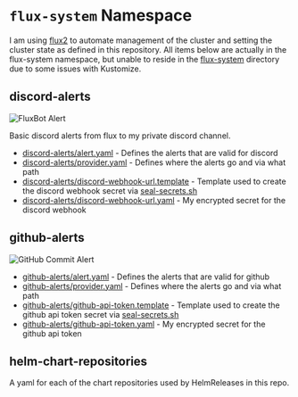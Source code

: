# `flux-system` Namespace

I am using [flux2](https://github.com/fluxcd/flux2) to automate management of the cluster and setting the cluster state as defined in this repository. All items below are actually in the flux-system namespace, but unable to reside in the [flux-system](/flux-system) directory due to some issues with Kustomize.

## discord-alerts

![FluxBot Alert](https://i.imgur.com/XRnEra4.png)

Basic discord alerts from flux to my private discord channel.

* [discord-alerts/alert.yaml](discord-alerts/alert.yaml) - Defines the alerts that are valid for discord
* [discord-alerts/provider.yaml](discord-alerts/provider.yaml) - Defines where the alerts go and via what path
* [discord-alerts/discord-webhook-url.template](discord-alerts/discord-webhook-url.template) - Template used to create the discord webhook secret via [seal-secrets.sh](/setup/seal-secrets.sh)
* [discord-alerts/discord-webhook-url.yaml](discord-alerts/discord-webhook-url.yaml) - My encrypted secret for the discord webhook

## github-alerts

![GitHub Commit Alert](https://i.imgur.com/06rhLWP.png)

* [github-alerts/alert.yaml](github-alerts/alert.yaml) - Defines the alerts that are valid for github
* [github-alerts/provider.yaml](github-alerts/provider.yaml) - Defines where the alerts go and via what path
* [github-alerts/github-api-token.template](github-alerts/github-api-token.template) - Template used to create the github api token secret via [seal-secrets.sh](/setup/seal-secrets.sh)
* [github-alerts/github-api-token.yaml](github-alerts/github-api-token.yaml) - My encrypted secret for the github api token

## helm-chart-repositories

A yaml for each of the chart repositories used by HelmReleases in this repo.
